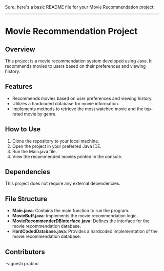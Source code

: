 Sure, here's a basic README file for your Movie Recommendation project:

---

# Movie Recommendation Project

## Overview
This project is a movie recommendation system developed using Java. It recommends movies to users based on their preferences and viewing history.

## Features
- Recommends movies based on user preferences and viewing history.
- Utilizes a hardcoded database for movie information.
- Implements methods to retrieve the most watched movie and the top-rated movie by genre.

## How to Use
1. Clone the repository to your local machine.
2. Open the project in your preferred Java IDE.
3. Run the Main.java file.
4. View the recommended movies printed in the console.

## Dependencies
This project does not require any external dependencies.

## File Structure
- **Main.java**: Contains the main function to run the program.
- **MovieBuff.java**: Implements the movie recommendation logic.
- **MovieRecommenderDBInterface.java**: Defines the interface for the movie recommendation database.
- **HardCodedDatabase.java**: Provides a hardcoded implementation of the movie recommendation database.

## Contributors
-vignesh prabhu


